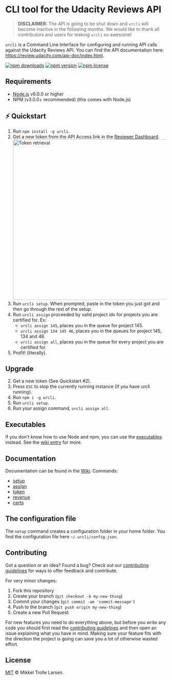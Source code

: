 # CLI tool for the Udacity Reviews API

> **DISCLAIMER:** The API is going to be shut down and `urcli` will become inactive in the following months. We would like to thank all contributors and users for making `urcli` so awesome!

`urcli` is a Command Line Interface for configuring and running API calls against the Udacity Reviews API. You can find the API documentation here: https://review.udacity.com/api-doc/index.html.

[![npm downloads](https://img.shields.io/npm/dt/urcli.svg?style=flat)](https://www.npmjs.com/package/urcli)
[![npm version](https://img.shields.io/npm/v/urcli.svg?style=flat)](https://www.npmjs.com/package/urcli)
[![npm license](https://img.shields.io/npm/l/urcli.svg?style=flat)](https://www.npmjs.com/package/urcli)

## Requirements
- [Node.js](https://nodejs.org/en/download/) v6.0.0 or higher
- NPM (v3.0.0+ recommended) (this comes with Node.js)

## :zap: Quickstart

1. Run `npm install -g urcli`.
2. Get a new token from the API Access link in the [Reviewer Dashboard](https://review.udacity.com/#!/submissions/dashboard). <img src="http://i.imgur.com/QH7onbk.png" alt="Token retrieval" width="500px">
3. Run `urcli setup`. When prompted, paste in the token you just got and then go through the rest of the setup.
4. Run `urcli assign` proceeded by valid project ids for projects you are certified for. Ex:
    - `urcli assign 145`, places you in the queue for project 145.
    - `urcli assign 134 145 46`, places you in the queues for project 145, 134 and 46.
    - `urcli assign all`, places you in the queue for every project you are certified for.
5. Profit! (literally).

## Upgrade

2. Get a new token (See Quickstart #2).
1. Press `ESC` to stop the currently running instance (If you have urcli running).
3. Run `npm i -g urcli`.
4. Run `urcli setup`.
5. Run your assign command, `urcli assign all`.

## Executables

If you don't know how to use Node and npm, you can use the [executables](https://github.com/trolster/urcli/releases) instead. See the [wiki entry](https://github.com/trolster/urcli/wiki/Executables) for more.

## Documentation

Documentation can be found in the [Wiki](https://github.com/trolster/urcli/wiki). Commands:

+ [setup](https://github.com/trolster/urcli/wiki/setup)
+ [assign](https://github.com/trolster/urcli/wiki/assign)
+ [token](https://github.com/trolster/urcli/wiki/token)
+ [revenue](https://github.com/trolster/urcli/wiki/revenue)
+ [certs](https://github.com/trolster/urcli/wiki/certs)

## The configuration file

The `setup` command creates a configuration folder in your home folder. You find the configuration file here `~/.urcli/config.json`.

## Contributing

Got a question or an idea? Found a bug? Check out our [contributing guidelines](https://github.com/trolster/urcli/blob/master/.github/CONTRIBUTING.md) for ways to offer feedback and contribute.

For very minor changes:

1. Fork this repository
1. Create your branch (`git checkout -b my-new-thing`)
1. Commit your changes (`git commit -am 'commit-message'`)
1. Push to the branch (`git push origin my-new-thing`)
1. Create a new Pull Request

For new features you need to do everything above, but before you write any code you should first read the [contributing guidelines](https://github.com/trolster/urcli/blob/master/.github/CONTRIBUTING.md) and then open an issue explaining what you have in mind. Making sure your feature fits with the direction the project is going can save you a lot of otherwise wasted effort.

## License

[MIT](LICENSE) © Mikkel Trolle Larsen.
